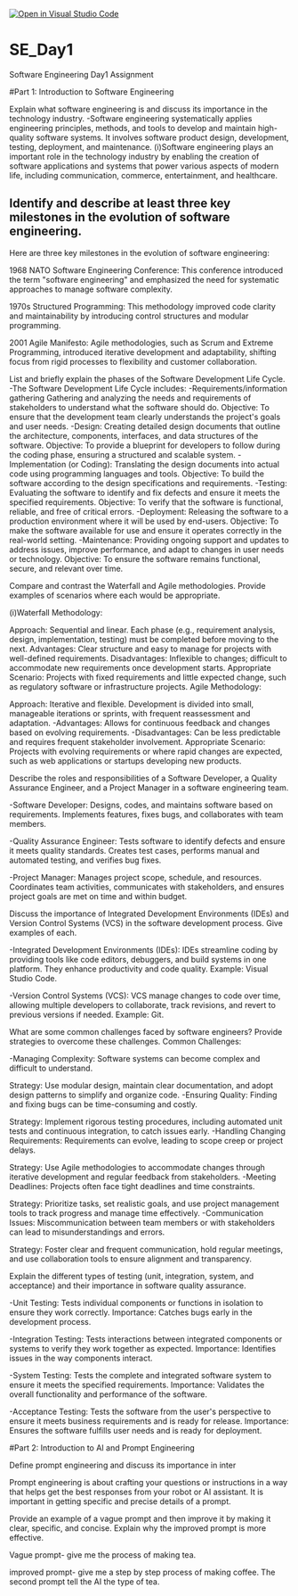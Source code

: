 [![Open in Visual Studio Code](https://classroom.github.com/assets/open-in-vscode-2e0aaae1b6195c2367325f4f02e2d04e9abb55f0b24a779b69b11b9e10269abc.svg)](https://classroom.github.com/online_ide?assignment_repo_id=15567130&assignment_repo_type=AssignmentRepo)
# SE_Day1
Software Engineering Day1 Assignment

#Part 1: Introduction to Software Engineering

Explain what software engineering is and discuss its importance in the technology industry.
-Software engineering systematically applies engineering principles, methods, and tools to develop and maintain high-quality software systems. It involves software product design, development, testing, deployment, and maintenance.
(i)Software engineering plays an important role in the technology industry by enabling the creation of software applications and systems that power various aspects of modern life, including communication, commerce, entertainment, and healthcare.

Identify and describe at least three key milestones in the evolution of software engineering.
-
Here are three key milestones in the evolution of software engineering:

1968 NATO Software Engineering Conference: This conference introduced the term "software engineering" and emphasized the need for systematic approaches to manage software complexity.

1970s Structured Programming: This methodology improved code clarity and maintainability by introducing control structures and modular programming.

2001 Agile Manifesto: Agile methodologies, such as Scrum and Extreme Programming, introduced iterative development and adaptability, shifting focus from rigid processes to flexibility and customer collaboration.



List and briefly explain the phases of the Software Development Life Cycle.
-The Software Development Life Cycle  includes:
-Requirements/information gathering
Gathering and analyzing the needs and requirements of stakeholders to understand what the software should do.
Objective: To ensure that the development team clearly understands the project's goals and user needs.
-Design:
Creating detailed design documents that outline the architecture, components, interfaces, and data structures of the software.
Objective: To provide a blueprint for developers to follow during the coding phase, ensuring a structured and scalable system.
-Implementation (or Coding):
Translating the design documents into actual code using programming languages and tools.
Objective: To build the software according to the design specifications and requirements.
-Testing:
Evaluating the software to identify and fix defects and ensure it meets the specified requirements.
Objective: To verify that the software is functional, reliable, and free of critical errors.
-Deployment:
Releasing the software to a production environment where it will be used by end-users.
Objective: To make the software available for use and ensure it operates correctly in the real-world setting.
-Maintenance:
Providing ongoing support and updates to address issues, improve performance, and adapt to changes in user needs or technology.
Objective: To ensure the software remains functional, secure, and relevant over time.



Compare and contrast the Waterfall and Agile methodologies. Provide examples of scenarios where each would be appropriate.

(i)Waterfall Methodology:

Approach: Sequential and linear. Each phase (e.g., requirement analysis, design, implementation, testing) must be completed before moving to the next.
Advantages: Clear structure and easy to manage for projects with well-defined requirements.
Disadvantages: Inflexible to changes; difficult to accommodate new requirements once development starts.
Appropriate Scenario: Projects with fixed requirements and little expected change, such as regulatory software or infrastructure projects.
Agile Methodology:

Approach: Iterative and flexible. Development is divided into small, manageable iterations or sprints, with frequent reassessment and adaptation.
-Advantages: Allows for continuous feedback and changes based on evolving requirements.
-Disadvantages: Can be less predictable and requires frequent stakeholder involvement.
Appropriate Scenario: Projects with evolving requirements or where rapid changes are expected, such as web applications or startups developing new products.

 
Describe the roles and responsibilities of a Software Developer, a Quality Assurance Engineer, and a Project Manager in a software engineering team.

-Software Developer: Designs, codes, and maintains software based on requirements. Implements features, fixes bugs, and collaborates with team members.

-Quality Assurance Engineer: Tests software to identify defects and ensure it meets quality standards. Creates test cases, performs manual and automated testing, and verifies bug fixes.

-Project Manager: Manages project scope, schedule, and resources. Coordinates team activities, communicates with stakeholders, and ensures project goals are met on time and within budget.




Discuss the importance of Integrated Development Environments (IDEs) and Version Control Systems (VCS) in the software development process. Give examples of each.

-Integrated Development Environments (IDEs): IDEs streamline coding by providing tools like code editors, debuggers, and build systems in one platform. They enhance productivity and code quality.
Example: Visual Studio Code.

-Version Control Systems (VCS): VCS manage changes to code over time, allowing multiple developers to collaborate, track revisions, and revert to previous versions if needed.
Example: Git.


What are some common challenges faced by software engineers? Provide strategies to overcome these challenges.
Common Challenges:

-Managing Complexity: Software systems can become complex and difficult to understand.

Strategy: Use modular design, maintain clear documentation, and adopt design patterns to simplify and organize code.
-Ensuring Quality: Finding and fixing bugs can be time-consuming and costly.

Strategy: Implement rigorous testing procedures, including automated unit tests and continuous integration, to catch issues early.
-Handling Changing Requirements: Requirements can evolve, leading to scope creep or project delays.

Strategy: Use Agile methodologies to accommodate changes through iterative development and regular feedback from stakeholders.
-Meeting Deadlines: Projects often face tight deadlines and time constraints.

Strategy: Prioritize tasks, set realistic goals, and use project management tools to track progress and manage time effectively.
-Communication Issues: Miscommunication between team members or with stakeholders can lead to misunderstandings and errors.

Strategy: Foster clear and frequent communication, hold regular meetings, and use collaboration tools to ensure alignment and transparency.

Explain the different types of testing (unit, integration, system, and acceptance) and their importance in software quality assurance.

-Unit Testing: Tests individual components or functions in isolation to ensure they work correctly.
Importance: Catches bugs early in the development process.

-Integration Testing: Tests interactions between integrated components or systems to verify they work together as expected.
Importance: Identifies issues in the way components interact.

-System Testing: Tests the complete and integrated software system to ensure it meets the specified requirements.
Importance: Validates the overall functionality and performance of the software.

-Acceptance Testing: Tests the software from the user's perspective to ensure it meets business requirements and is ready for release.
Importance: Ensures the software fulfills user needs and is ready for deployment.


#Part 2: Introduction to AI and Prompt Engineering


Define prompt engineering and discuss its importance in inter


Prompt engineering is  about crafting your questions or instructions in a way that helps get the best responses from your robot or AI assistant.
It is important in getting specific and precise details of a prompt.

Provide an example of a vague prompt and then improve it by making it clear, specific, and concise. Explain why the improved prompt is more effective.

Vague prompt- give me the process of making tea.

improved prompt- give me a step by step process of making coffee.
The second prompt tell the AI the type of tea.
